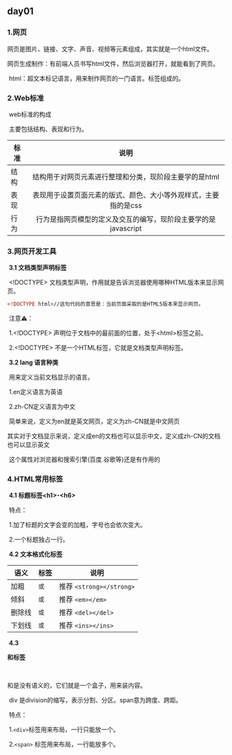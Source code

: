 ## day01

### 1.网页

​	网页是图片、链接、文字、声音、视频等元素组成，其实就是一个html文件。

​	网页生成制作：有前端人员书写html文件，然后浏览器打开，就能看到了网页。

​	html：超文本标记语言，用来制作网页的一门语言。标签组成的。

### 2.Web标准

​	web标准的构成

​	主要包括结构、表现和行为。

| 标准 |                             说明                             |
| ---- | :----------------------------------------------------------: |
| 结构 |    结构用于对网页元素进行整理和分类，现阶段主要学的是html    |
| 表现 | 表现用于设置页面元素的版式、颜色、大小等外观样式，主要指的是css |
| 行为 | 行为是指网页模型的定义及交互的编写，现阶段主要学的是javascript |

### 3.网页开发工具

​	**3.1 文档类型声明标签**

​		<!DOCTYPE> 文档类型声明，作用就是告诉浏览器使用哪种HTML版本来显示网页。

```html
<!DOCTYPE html>//这句代码的意思是：当前页面采取的是HTML5版本来显示网页。
```

​	注意⚠️：

​		1.<!DOCTYPE> 声明位于文档中的最前面的位置，处于\<html>标签之前。

​		2.<!DOCTYPE> 不是一个HTML标签，它就是文档类型声明标签。

​	**3.2 lang 语言种类**

​		用来定义当前文档显示的语言。

​		1.en定义语言为英语

​		2.zh-CN定义语言为中文

​		简单来说，定义为en就是英文网页，定义为zh-CN就是中文网页

​		其实对于文档显示来说，定义成en的文档也可以显示中文，定义成zh\-CN的文档也可以显示英文

​		这个属性对浏览器和搜索引擎(百度.谷歌等)还是有作用的

### 4.HTML常用标签

​	**4.1 标题标签\<h1>-\<h6>**

​		特点：

​			1.加了标题的文字会变的加粗，字号也会依次变大。

​			2.一个标题独占一行。

​	**4.2 文本格式化标签**		

| 语义   | 标签                           | 说明                     |
| ------ | ------------------------------ | ------------------------ |
| 加粗   | <strong></strong>` 或 `<b></b> | 推荐 `<strong></strong>` |
| 倾斜   | <em></em>` 或 `<i></i>         | 推荐 `<em></em>`         |
| 删除线 | <del></del>` 或 `<s></s>       | 推荐 `<del></del>`       |
| 下划线 | <ins></ins>` 或 `<u></u>       | 推荐 `<ins></ins>`       |

​	**4.3 <div>和<span>标签**

​		<div>和<span>是没有语义的，它们就是一个盒子，用来装内容。		

​		div 是division的缩写，表示分割、分区。span意为跨度、跨距。

​		特点：

​			1.`<div>`标签用来布局，一行只能放一个。

​			2.`<span>` 标签用来布局，一行能放多个。

